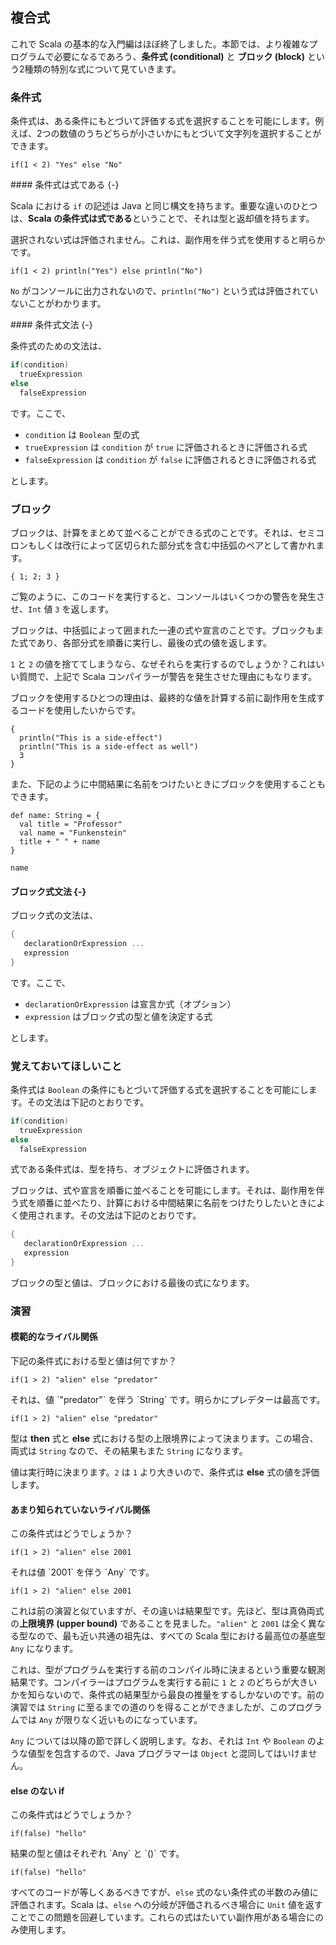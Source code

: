 ## 複合式

これで Scala の基本的な入門編はほぼ終了しました。本節では、より複雑なプログラムで必要になるであろう、**条件式 (conditional)** と **ブロック (block)** という2種類の特別な式について見ていきます。

### 条件式

条件式は、ある条件にもとづいて評価する式を選択することを可能にします。例えば、2つの数値のうちどちらが小さいかにもとづいて文字列を選択することができます。

```tut:book
if(1 < 2) "Yes" else "No"
```

<div class="callout callout-info">
#### 条件式は式である {-}

Scala における `if` の記述は Java と同じ構文を持ちます。重要な違いのひとつは、**Scala の条件式は式である**ということで、それは型と返却値を持ちます。
</div>

選択されない式は評価されません。これは、副作用を伴う式を使用すると明らかです。

```tut:book
if(1 < 2) println("Yes") else println("No")
```

`No` がコンソールに出力されないので、`println("No")` という式は評価されていないことがわかります。

<div class="callout callout-info">
#### 条件式文法 {-}

条件式のための文法は、

```scala
if(condition)
  trueExpression
else
  falseExpression
```

です。ここで、

- `condition` は `Boolean` 型の式
- `trueExpression` は `condition` が `true` に評価されるときに評価される式
- `falseExpression` は `condition` が `false` に評価されるときに評価される式

とします。
</div>


### ブロック

ブロックは、計算をまとめて並べることができる式のことです。それは、セミコロンもしくは改行によって区切られた部分式を含む中括弧のペアとして書かれます。

```tut:book:fail
{ 1; 2; 3 }
```

ご覧のように、このコードを実行すると、コンソールはいくつかの警告を発生させ、`Int` 値 `3` を返します。

ブロックは、中括弧によって囲まれた一連の式や宣言のことです。ブロックもまた式であり、各部分式を順番に実行し、最後の式の値を返します。

`1` と `2` の値を捨ててしまうなら、なぜそれらを実行するのでしょうか？これはいい質問で、上記で Scala コンパイラーが警告を発生させた理由にもなります。

ブロックを使用するひとつの理由は、最終的な値を計算する前に副作用を生成するコードを使用したいからです。

```tut:book
{
  println("This is a side-effect")
  println("This is a side-effect as well")
  3
}
```

また、下記のように中間結果に名前をつけたいときにブロックを使用することもできます。

```tut:book:silent
def name: String = {
  val title = "Professor"
  val name = "Funkenstein"
  title + " " + name
}
```

```tut:book
name
```

<div class="callout callout-info">

#### ブロック式文法 {-}

ブロック式の文法は、

```scala
{
   declarationOrExpression ...
   expression
}
```

です。ここで、

- `declarationOrExpression` は宣言か式（オプション）
- `expression` はブロック式の型と値を決定する式

とします。
</div>

### 覚えておいてほしいこと

条件式は `Boolean` の条件にもとづいて評価する式を選択することを可能にします。その文法は下記のとおりです。

```scala
if(condition)
  trueExpression
else
  falseExpression
```

式である条件式は、型を持ち、オブジェクトに評価されます。


ブロックは、式や宣言を順番に並べることを可能にします。それは、副作用を伴う式を順番に並べたり、計算における中間結果に名前をつけたりしたいときによく使用されます。その文法は下記のとおりです。

```scala
{
   declarationOrExpression ...
   expression
}
```

ブロックの型と値は、ブロックにおける最後の式になります。


### 演習

#### 模範的なライバル関係

下記の条件式における型と値は何ですか？

```tut:book:silent
if(1 > 2) "alien" else "predator"
```

<div class="solution">
それは、値 `"predator"` を伴う `String` です。明らかにプレデターは最高です。

```tut:book
if(1 > 2) "alien" else "predator"
```

型は **then** 式と **else** 式における型の上限境界によって決まります。この場合、両式は `String` なので、その結果もまた `String` になります。

値は実行時に決まります。`2` は `1` より大きいので、条件式は **else** 式の値を評価します。
</div>

#### あまり知られていないライバル関係

この条件式はどうでしょうか？

```tut:book:silent
if(1 > 2) "alien" else 2001
```

<div class="solution">
それは値 `2001` を伴う `Any` です。

```tut:book
if(1 > 2) "alien" else 2001
```

これは前の演習と似ていますが、その違いは結果型です。先ほど、型は真偽両式の**上限境界 (upper bound)** であることを見ました。`"alien"` と `2001` は全く異なる型なので、最も近い共通の祖先は、すべての Scala 型における最高位の基底型 `Any` になります。

これは、型がプログラムを実行する前のコンパイル時に決まるという重要な観測結果です。コンパイラーはプログラムを実行する前に `1` と `2` のどちらが大きいかを知らないので、条件式の結果型から最良の推量をするしかないのです。前の演習では `String` に至るまでの道のりを得ることができましたが、このプログラムでは `Any` が限りなく近いものになっています。

`Any` については以降の節で詳しく説明します。なお、それは `Int` や `Boolean` のような値型を包含するので、Java プログラマーは `Object` と混同してはいけません。
</div>

#### else のない if

この条件式はどうでしょうか？

```tut:book:silent
if(false) "hello"
```

<div class="solution">
結果の型と値はそれぞれ `Any` と `()` です。

```tut:book
if(false) "hello"
```

すべてのコードが等しくあるべきですが、`else` 式のない条件式の半数のみ値に評価されます。Scala は、`else` への分岐が評価されるべき場合に `Unit` 値を返すことでこの問題を回避しています。これらの式はたいてい副作用がある場合にのみ使用します。
</div>
